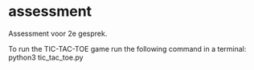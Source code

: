 # assessment

Assessment voor 2e gesprek.

To run the TIC-TAC-TOE game run the following command in a terminal:
python3 tic_tac_toe.py
